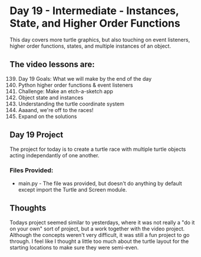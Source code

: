 # Day 19 - Intermediate - Instances, State, and Higher Order Functions
This day covers more turtle graphics, but also touching on event listeners, higher order functions, states, and multiple instances of an object. 

## The video lessons are:
139. Day 19 Goals: What we will make by the end of the day
140. Python higher order functions & event listeners
141. Challenge: Make an etch-a-sketch app
142. Object state and instances
143. Understanding the turtle coordinate system
144. Aaaand, we're off to the races!
145. Expand on the solutions


## Day 19 Project
The project for today is to create a turtle race with multiple turtle objects acting independantly of one another.

### Files Provided:
- main.py - The file was provided, but doesn't do anything by default except import the Turtle and Screen module. 

## Thoughts
Todays project seemed similar to yesterdays, where it was not really a "do it on your own" sort of project, but a work together with the video project. Although the concepts weren't very difficult, it was still a fun project to go through. I feel like I thought a little too much about the turtle layout for the starting locations to make sure they were semi-even. 